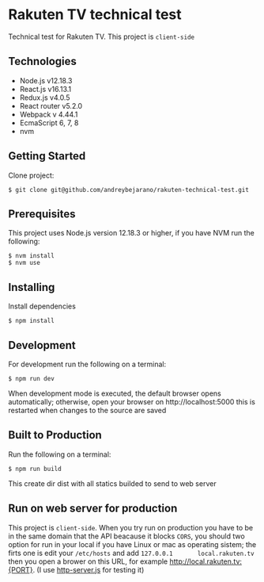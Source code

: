 # Rakuten TV technical test

Technical test for Rakuten TV. This project is `client-side`

## Technologies
- Node.js v12.18.3
- React.js v16.13.1
- Redux.js v4.0.5
- React router v5.2.0
- Webpack v 4.44.1
- EcmaScript 6, 7, 8
- nvm

## Getting Started

Clone project:
``` shell
$ git clone git@github.com/andreybejarano/rakuten-technical-test.git
```
## Prerequisites

This project uses Node.js version 12.18.3 or higher, if you have NVM run the following:
``` shell
$ nvm install
$ nvm use
```

## Installing
Install dependencies
``` shell
$ npm install
```

## Development
For development run the following on a terminal:
``` shell
$ npm run dev
```
When development mode is executed, the default browser opens automatically; otherwise, open your browser on http://localhost:5000 this is restarted when changes to the source are saved

## Built to Production
Run the following on a terminal:
``` shell
$ npm run build
```
This create dir dist with all statics builded to send to web server

## Run on web server for production
This project is `client-side`. When you try run on production you have to be in the same domain that the API beacause it blocks `CORS`, you should two option for run in your local if you have Linux or mac as operating sistem; the firts one is edit your `/etc/hosts` and add `127.0.0.1       local.rakuten.tv` then you open a brower on this URL, for example http://local.rakuten.tv:{PORT}. (I use [http-server.js](https://www.npmjs.com/package/http-server) for testing it)


